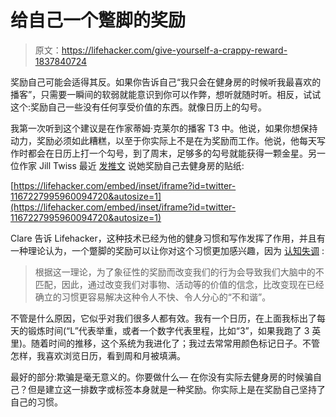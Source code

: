 # 给自己一个蹩脚的奖励

> 原文：<https://lifehacker.com/give-yourself-a-crappy-reward-1837840724>

奖励自己可能会适得其反。如果你告诉自己“我只会在健身房的时候听我最喜欢的播客”，只需要一瞬间的软弱就能意识到你可以作弊，想听就随时听。相反，试试这个:奖励自己一些没有任何享受价值的东西。就像日历上的勾号。



我第一次听到这个建议是在作家蒂姆·克莱尔的播客 T3 中。他说，如果你想保持动力，奖励必须如此糟糕，以至于你实际上不是在为奖励而工作。他说，他每天写作时都会在日历上打一个勾号，到了周末，足够多的勾号就能获得一颗金星。另一位作家 Jill Twiss 最近 [发推文](https://twitter.com/jilltwiss/status/1167227995960094720) 说她奖励自己去健身房的贴纸:

 [https://lifehacker.com/embed/inset/iframe?id=twitter-1167227995960094720&autosize=1](https://lifehacker.com/embed/inset/iframe?id=twitter-1167227995960094720&autosize=1) 

Clare 告诉 Lifehacker，这种技术已经为他的健身习惯和写作发挥了作用，并且有一种理论认为，一个蹩脚的奖励可以让你对这个习惯更加感兴趣，因为 [认知失调](https://www.simplypsychology.org/cognitive-dissonance.html) :

> 根据这一理论，为了象征性的奖励而改变我们的行为会导致我们大脑中的不匹配，因此，通过改变我们对事物、活动等的价值的信念，比改变现在已经确立的习惯更容易解决这种令人不快、令人分心的“不和谐”。

不管是什么原因，它似乎对我们很多人都有效。我有一个日历，在上面我标出了每天的锻炼时间(“L”代表举重，或者一个数字代表里程，比如“3”，如果我跑了 3 英里)。随着时间的推移，这个系统为我进化了；我过去常常用颜色标记日子。不管怎样，我喜欢浏览日历，看到周和月被填满。

最好的部分:欺骗是毫无意义的。你要做什么— 在你没有实际去健身房的时候骗自己？但是建立这一排数字或标签本身就是一种奖励。你实际上是在奖励自己坚持了自己的习惯。